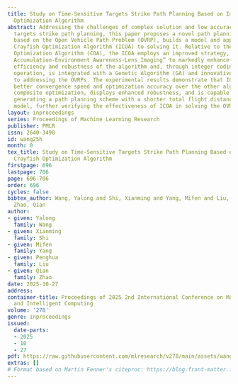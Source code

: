 ```yaml
---
title: Study on Time-Sensitive Targets Strike Path Planning Based on Improved Crayfish
  Optimization Algorithm
abstract: Addressing the challenges of complex solution and low accuracy in time-sensitive
  targets strike path planning, this paper proposes a novel path planning method which,
  based on the Open Vehicle Path Problem (OVRP), builds a model and applies the Improved
  Crayfish Optimization Algorithm (ICOA) to solving it. Relative to the initial Crayfish
  Optimization Algorithm (COA), the ICOA employs an improved strategy, namely “Chaos
  Accumulation-Environment Awareness-Lens Imaging” to markedly enhance the optimization
  efficiency and robustness of the algorithm and, through integer coding and crossover
  operation, is integrated with a Genetic Algorithm (GA) and innovatively applied
  to addressing the OVRPs. The experimental results demonstrate that ICOA exhibits
  better convergence speed and optimization accuracy over the other algorithms in
  composite optimization, displays enhanced robustness, and is capable of rapidly
  generating a path planning scheme with a shorter total flight distance in the OVRP
  model, further verifying the effectiveness of ICOA in solving the OVRPs.
layout: inproceedings
series: Proceedings of Machine Learning Research
publisher: PMLR
issn: 2640-3498
id: wang25h
month: 0
tex_title: Study on Time-Sensitive Targets Strike Path Planning Based on Improved
  Crayfish Optimization Algorithm
firstpage: 696
lastpage: 706
page: 696-706
order: 696
cycles: false
bibtex_author: Wang, Yalong and Shi, Xianming and Yang, Mifen and Liu, Penghua and
  Zhao, Qian
author:
- given: Yalong
  family: Wang
- given: Xianming
  family: Shi
- given: Mifen
  family: Yang
- given: Penghua
  family: Liu
- given: Qian
  family: Zhao
date: 2025-10-27
address:
container-title: Proceedings of 2025 2nd International Conference on Machine Learning
  and Intelligent Computing
volume: '278'
genre: inproceedings
issued:
  date-parts:
  - 2025
  - 10
  - 27
pdf: https://raw.githubusercontent.com/mlresearch/v278/main/assets/wang25h/wang25h.pdf
extras: []
# Format based on Martin Fenner's citeproc: https://blog.front-matter.io/posts/citeproc-yaml-for-bibliographies/
---
```

